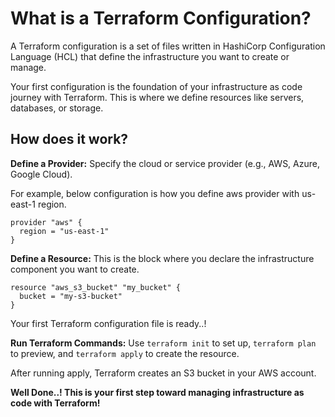 # What is a Terraform Configuration?

A Terraform configuration is a set of files written in HashiCorp Configuration Language (HCL) that define the infrastructure you want to create or manage. 

Your first configuration is the foundation of your infrastructure as code journey with Terraform. This is where we define resources like servers, databases, or storage.

## How does it work?

**Define a Provider:** Specify the cloud or service provider (e.g., AWS, Azure, Google Cloud).

For example, below configuration is how you define aws provider with us-east-1 region.

```hcl
provider "aws" {
  region = "us-east-1"
}
```

**Define a Resource:** This is the block where you declare the infrastructure component you want to create.

```hcl
resource "aws_s3_bucket" "my_bucket" {
  bucket = "my-s3-bucket"
}
```

Your first Terraform configuration file is ready..!

**Run Terraform Commands:** Use `terraform init` to set up, `terraform plan` to preview, and `terraform apply` to create the resource.

After running apply, Terraform creates an S3 bucket in your AWS account.

**Well Done..! This is your first step toward managing infrastructure as code with Terraform!**
